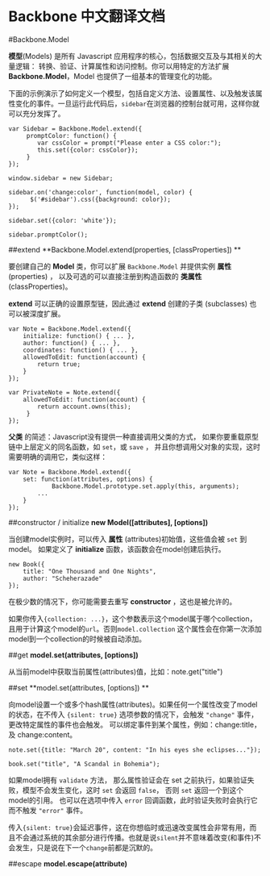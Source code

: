 Backbone 中文翻译文档
=================

#Backbone.Model

**模型**(Models) 是所有 Javascript 应用程序的核心，包括数据交互及与其相关的大量逻辑： 转换、验证、计算属性和访问控制。你可以用特定的方法扩展 **Backbone.Model**，Model 也提供了一组基本的管理变化的功能。

下面的示例演示了如何定义一个模型，包括自定义方法、设置属性、以及触发该属性变化的事件。一旦运行此代码后，`sidebar`在浏览器的控制台就可用，这样你就可以充分发挥了。

	var Sidebar = Backbone.Model.extend({
		 promptColor: function() {
			var cssColor = prompt("Please enter a CSS color:");
			this.set({color: cssColor});
		 }
	});
	
	window.sidebar = new Sidebar;
	
	sidebar.on('change:color', function(model, color) {
		  $('#sidebar').css({background: color});
	});
	
	sidebar.set({color: 'white'});
	
	sidebar.promptColor();

##extend
**Backbone.Model.extend(properties, [classProperties]) **

要创建自己的 **Model** 类，你可以扩展 `Backbone.Model` 并提供实例 **属性**(properties) ， 以及可选的可以直接注册到构造函数的 **类属性** (classProperties)。

**extend** 可以正确的设置原型链，因此通过 **extend** 创建的子类 (subclasses) 也可以被深度扩展。

	var Note = Backbone.Model.extend({
	  	initialize: function() { ... },
		author: function() { ... },
		coordinates: function() { ... },
		allowedToEdit: function(account) {
		 	return true;
		}
	});
	
	var PrivateNote = Note.extend({
	  	allowedToEdit: function(account) {
		  	return account.owns(this);
		 }
	});

**父类** 的简述：Javascript没有提供一种直接调用父类的方式， 如果你要重载原型链中上层定义的同名函数，如 `set`，或 `save` ， 并且你想调用父对象的实现，这时需要明确的调用它，类似这样：

	var Note = Backbone.Model.extend({
	  	set: function(attributes, options) {
	    		Backbone.Model.prototype.set.apply(this, arguments);
	   		...
	  	}
	});

##constructor / initialize
**new Model([attributes], [options])**

当创建model实例时，可以传入 **属性** (attributes)初始值，这些值会被 `set` 到model。 如果定义了 **initialize** 函数，该函数会在model创建后执行。

	new Book({
	  	title: "One Thousand and One Nights",
	 	author: "Scheherazade"
	});

在极少数的情况下，你可能需要去重写 **constructor** ，这也是被允许的。

如果你传入`{collection: ...}`，这个参数表示这个model属于哪个collection，且用于计算这个model的`url`。否则`model.collection` 这个属性会在你第一次添加model到一个collection的时候被自动添加。


##get
**model.set(attributes, [options])**

从当前model中获取当前属性(attributes)值，比如：note.get("title")

##set
**model.set(attributes, [options]) **

向model设置一个或多个hash属性(attributes)。如果任何一个属性改变了model的状态，在不传入 `{silent: true}` 选项参数的情况下，会触发 `"change"` 事件，更改特定属性的事件也会触发。 可以绑定事件到某个属性，例如：change:title，及 change:content。

	note.set({title: "March 20", content: "In his eyes she eclipses..."});
	
	book.set("title", "A Scandal in Bohemia");

如果model拥有 `validate` 方法， 那么属性验证会在 set 之前执行，如果验证失败，模型不会发生变化，这时 `set` 会返回 `false`， 否则 `set` 返回一个到这个model的引用。 也可以在选项中传入 `error` 回调函数，此时验证失败时会执行它而不触发 `"error"` 事件。

传入`{silent: true}`会延迟事件，这在你想临时或迅速改变属性会非常有用，而且不会通过系统的其余部分进行传播。也就是说`silent`并不意味着改变(和事件)不会发生，只是说在下一个`change`前都是沉默的。

##escape
**model.escape(attribute)**














